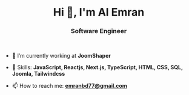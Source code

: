 <h1 align="center">Hi 👋, I'm Al Emran</h1>
<h3 align="center">Software Engineer</h3>
<br />

-   🔭 I’m currently working at **JoomShaper**

-   💼 Skills: **JavaScript, Reactjs, Next.js, TypeScript, HTML, CSS, SQL, Joomla, Tailwindcss**

-   📫 How to reach me: **emranbd77@gmail.com**
